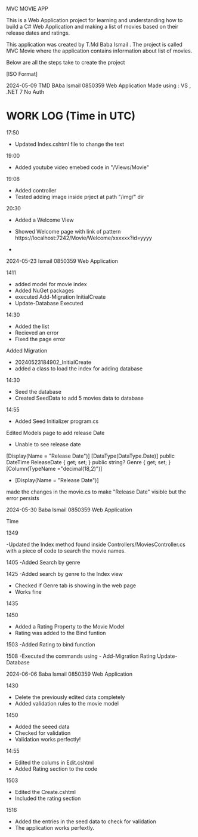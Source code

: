 MVC MOVIE APP

This is a Web Application project for learning and understanding how to build a C# Web Application and making a list of movies based on their release dates and ratings.

This application was created by T.Md Baba Ismail . The project is called MVC Movie where the application contains information about list of movies. 

Below are all the steps take to create the project 

[ISO Format]

2024-05-09
TMD BAba Ismail
0850359
Web Application
Made using : VS , .NET 7
No Auth

# WORK LOG (Time in UTC) 

17:50 
- Updated Index.cshtml file to change the text

19:00
- Added youtube video emebed code in "/Views/Movie"

19:08
- Added controller
- Tested adding image inside prject at path "/img/" dir 

20:30
- Added a Welcome View
- Showed Welcome page with link of pattern https://localhost:7242/Movie/Welcome/xxxxxx?id=yyyy 



- 
2024-05-23
Ismail
0850359
Web Application

1411
- added model for movie index
- Added NuGet packages
- executed Add-Migration InitialCreate
- Update-Database Executed


14:30 
- Added the list 
- Recieved an error
- Fixed the page error 



Added Migration 

- 20240523184902_InitialCreate
- added a class to load the index for adding database

14:30
- Seed the database
- Created SeedData to add 5 movies data to database 


14:55
- Added Seed Initializer program.cs

Edited Models page to add release Date

- Unable to see release date 


 [Display(Name = "Release Date")]
    [DataType(DataType.Date)]
    public DateTime ReleaseDate { get; set; }
    public string? Genre { get; set; }
    [Column(TypeName ="decimal(18,2)")]

 - [Display(Name = "Release Date")]

 made the changes in the movie.cs to make "Release Date" visible but the error persists


2024-05-30
Baba Ismail
0850359
Web Application

Time 

1349

-Updated the Index method found inside Controllers/MoviesController.cs with a piece of code to search the movie names.


1405
-Added Search by genre

1425
-Added search by genre to the Index view
- Checked if Genre tab is showing in the web page
- Works fine

1435

1450
- Added a Rating Property to the Movie Model
- Rating was added to the Bind funtion 

1503
-Added Rating to bind function

1508
-Executed the commands using -
  Add-Migration Rating
  Update-Database

2024-06-06
Baba Ismail
0850359
Web Application

1430

- Delete the previously edited data completely
- Added validation rules to the movie model

1450
- Added the seeed data 
- Checked for validation 
- Validation works perfectly!

14:55
- Edited the colums in Edit.cshtml
- Added Rating section to the code

1503
- Edited the Create.cshtml 
- Included the rating section 

1516

- Added the entries in the seed data to check for validation
- The application works perfextly. 
 

